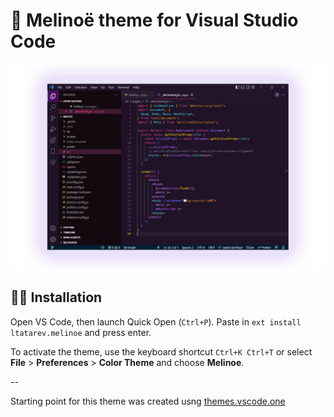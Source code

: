 # 🌆 Melinoë theme for Visual Studio Code

![banner](banner.png)

## 👩‍💻 Installation

Open VS Code, then launch Quick Open (`Ctrl+P`). Paste in `ext install ltatarev.melinoe` and press enter.

To activate the theme, use the keyboard shortcut `Ctrl+K Ctrl+T` or select **File** > **Preferences** > **Color Theme** and choose **Melinoe**.

--

Starting point for this theme was created usng [themes.vscode.one](https://themes.vscode.one/)
